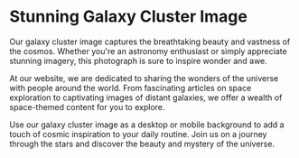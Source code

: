 <!--font:Montserrat-->

# Stunning Galaxy Cluster Image

Our galaxy cluster image captures the breathtaking beauty and vastness of the cosmos. Whether you're an astronomy enthusiast or simply appreciate stunning imagery, this photograph is sure to inspire wonder and awe.

At our website, we are dedicated to sharing the wonders of the universe with people around the world. From fascinating articles on space exploration to captivating images of distant galaxies, we offer a wealth of space-themed content for you to explore.

Use our galaxy cluster image as a desktop or mobile background to add a touch of cosmic inspiration to your daily routine. Join us on a journey through the stars and discover the beauty and mystery of the universe.

<!--

Write me markdown content of website with wallpaper:

"A realistic photograph of a galaxy cluster, with bright colors and intricate details that showcase the vastness of the universe."

The header of the page should not be copy of the text but rather a real content of the website which is using this wallpaper.


---


# Explore the Universe with Our Stunning Galaxy Cluster Wallpaper

Experience the breathtaking beauty of the cosmos with our realistic photograph of a galaxy cluster. This wallpaper features bright colors and intricate details that showcase the vastness of the universe. 

Whether you're an astronomy enthusiast or simply appreciate stunning imagery, this wallpaper is sure to impress. It's perfect for adding a touch of wonder to your desktop background or mobile device.

Download our galaxy cluster wallpaper today and embark on a journey through the stars.


---


Heading should not include word "wallpaper". The website should not be about the wallpaper itself, wallpaper is just a related background, rewrite whole content.


---


# Discover the Beauty of the Universe with Our Realistic Galaxy Cluster Image

Immerse yourself in the wonder of the cosmos with our stunning photograph of a galaxy cluster. This image captures the intricate details and vibrant colors of the universe, showcasing its vastness and beauty.

Whether you're an astronomy enthusiast or simply appreciate stunning imagery, this galaxy cluster image is sure to captivate your imagination. Use it as a background for your desktop or mobile device to add a touch of cosmic inspiration to your daily routine.

At our website, we are dedicated to sharing the awe-inspiring beauty of the universe with people around the world. Explore our collection of space-themed content and join us on a journey through the stars.


---


Heading is too long, rewrite whole content.


---


# Explore the Wonders of the Universe with Our Realistic Galaxy Cluster Image

Our realistic photograph of a galaxy cluster captures the intricate details and vibrant colors of the cosmos, showcasing its vastness and beauty. Whether you're an astronomy enthusiast or simply appreciate stunning imagery, this image is sure to captivate your imagination.

At our website, we are passionate about sharing the awe-inspiring beauty of the universe with people around the world. From stunning images of distant galaxies to informative articles on the latest discoveries in space exploration, we offer a wealth of space-themed content for you to explore.

Use our galaxy cluster image as a background for your desktop or mobile device to add a touch of cosmic inspiration to your daily routine. Join us on a journey through the stars and discover the wonders of the universe.


---


Heading is too long, rewrite whole content.


---


# Discover the Beauty of the Universe with Our Galaxy Cluster Image

Our galaxy cluster image captures the breathtaking beauty and vastness of the cosmos. Whether you're an astronomy enthusiast or simply appreciate stunning imagery, this photograph is sure to inspire wonder and awe.

At our website, we are dedicated to sharing the wonders of the universe with people around the world. From fascinating articles on space exploration to captivating images of distant galaxies, we offer a wealth of space-themed content for you to explore.

Use our galaxy cluster image as a desktop or mobile background to add a touch of cosmic inspiration to your daily routine. Join us on a journey through the stars and discover the beauty and mystery of the universe.


---


Write me a Google font which is best fitting for the website.

Pick from the list:
- Exo 2
- Futura
- Playfair Display
- Roboto
- Orbitron
- IBM Plex Sans
- Lato
- Lobster
- Barlow Condensed
- Montserrat
- Poppins
- Inter
- Open Sans
- Dancing Script
- Alegreya
- Great Vibes
- Raleway


Write just the font name nothing else.


---


Montserrat

-->
